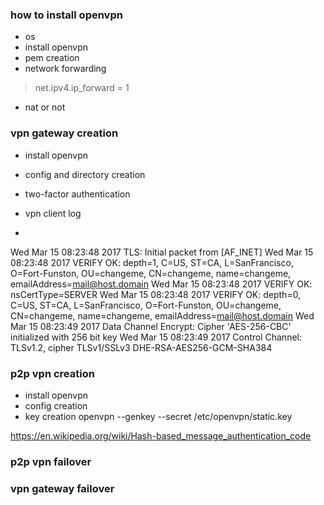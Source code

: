 ### how to install openvpn
- os
- install openvpn
- pem creation
- network forwarding
>net.ipv4.ip_forward = 1
- nat or not

### vpn gateway creation
- install openvpn
- config and directory creation
- two-factor authentication

- vpn client log
*
Wed Mar 15 08:23:48 2017 TLS: Initial packet from [AF_INET]
Wed Mar 15 08:23:48 2017 VERIFY OK: depth=1, C=US, ST=CA, L=SanFrancisco, O=Fort-Funston, OU=changeme, CN=changeme, name=changeme, emailAddress=mail@host.domain
Wed Mar 15 08:23:48 2017 VERIFY OK: nsCertType=SERVER
Wed Mar 15 08:23:48 2017 VERIFY OK: depth=0, C=US, ST=CA, L=SanFrancisco, O=Fort-Funston, OU=changeme, CN=changeme, name=changeme, emailAddress=mail@host.domain
Wed Mar 15 08:23:49 2017 Data Channel Encrypt: Cipher 'AES-256-CBC' initialized with 256 bit key
Wed Mar 15 08:23:49 2017 Control Channel: TLSv1.2, cipher TLSv1/SSLv3 DHE-RSA-AES256-GCM-SHA384

### p2p vpn creation
- install openvpn
- config creation
- key creation
openvpn --genkey --secret /etc/openvpn/static.key

https://en.wikipedia.org/wiki/Hash-based_message_authentication_code

### p2p vpn failover

### vpn gateway failover
